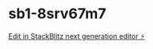 # sb1-8srv67m7

[Edit in StackBlitz next generation editor ⚡️](https://stackblitz.com/~/github.com/Y-dev-coder/sb1-8srv67m7)